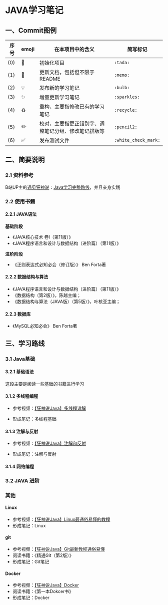 # JAVA学习笔记

## 一、Commit图例

| 序号 | emoji              | 在本项目中的含义                                     | 简写标记             |
| ---- | ------------------ | ---------------------------------------------------- | -------------------- |
| (0)  | :tada:             | 初始化项目                                           | `:tada:`             |
| (1)  | :memo:             | 更新文档，包括但不限于README                         | `:memo:`             |
| (2)  | :bulb:             | 发布新的学习笔记                                     | `:bulb:`             |
| (3)  | :sparkles:         | 增量更新学习笔记                                     | `:sparkles:`         |
| (4)  | :recycle:          | 重构，主要指修改已有的学习笔记                       | `:recycle:`          |
| (5)  | :pencil2:          | 校对，主要指更正错别字、调整笔记分组、修改笔记排版等 | `:pencil2:`          |
| (6)  | :white_check_mark: | 发布测试文件                                         | `:white_check_mark:` |

## 二、简要说明

### 2.1 资料参考

B站UP主的[遇见狂神说](https://space.bilibili.com/95256449)：[Java学习完整路线](https://www.bilibili.com/read/cv5702420)，并且亲身实践

### 2.2 使用书籍

#### 2.2.1 JAVA语法

**基础阶段**

- 《JAVA核心技术 卷Ⅰ（第11版）》
- 《JAVA程序语言和设计与数据结构（进阶篇）（第11版）》

**进阶阶段**

- 《正则表达式必知必会（修订版）》 Ben Forta著

#### 2.2.2  数据结构与算法

- 《JAVA程序语言和设计与数据结构（进阶篇）（第11版）》
- 《数据结构（第2版）》，陈越主编；
- 《数据结构与算法（JAVA版）（第5版）》，叶核亚主编；

#### 2.2.3 数据库

- 《MySQL必知必会》 Ben Forta著

## 三、学习路线

### 3.1 Java基础

#### 3.2.1 基础语法

这段主要是阅读一些基础的书籍进行学习

#### 3.1.2 多线程编程

- 参考视频：[【狂神说Java】多线程详解](https://www.bilibili.com/video/BV1V4411p7EF)

- 形成笔记：多线程基础

#### 3.1.3 注解与反射

- 参考视频：[【狂神说Java】注解和反射](https://www.bilibili.com/video/BV1p4411P7V3)

- 形成笔记：注解与反射

#### 3.1.4 网络编程

### 3.2 JAVA 进阶



### 其他

#### Linux

- 参考视频：[【狂神说Java】Linux最通俗易懂的教程](https://www.bilibili.com/video/BV187411y7hF)
- 形成笔记：Linux

#### git

- 参考视频：[【狂神说Java】Git最新教程通俗易懂](https://www.bilibili.com/video/BV1FE411P7B3)
- 阅读书籍：《精通Git（第2版）》
- 形成笔记：Git笔记

#### Docker

- 参考视频：[【狂神说Java】Docker](https://www.bilibili.com/video/BV1og4y1q7M4)
- 阅读书籍：《第一本Dokcer书》
- 形成笔记：Docker